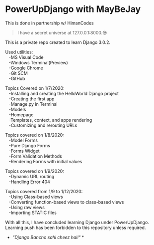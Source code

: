 # PowerUpDjango with MayBeJay 
This is done in partnership w/ HimanCodes

>I have a secret universe at 127.0.0.1:8000.:sunglasses:

This is a private repo created to learn Django 3.0.2.

Used utilities:\
&nbsp;&nbsp;&nbsp;-MS Visual Code\
&nbsp;&nbsp;&nbsp;-Windows Terminal(Preview)\
&nbsp;&nbsp;&nbsp;-Google Chrome\
&nbsp;&nbsp;&nbsp;-Git SCM\
&nbsp;&nbsp;&nbsp;-GitHub

Topics Covered on 1/7/2020:\
&nbsp;&nbsp;&nbsp;-Installing and creating the HelloWorld Django project\
&nbsp;&nbsp;&nbsp;-Creating the first app\
&nbsp;&nbsp;&nbsp;-Manage.py in Terminal\
&nbsp;&nbsp;&nbsp;-Models\
&nbsp;&nbsp;&nbsp;-Homepage\
&nbsp;&nbsp;&nbsp;-Templates, context, and apps rendering\
&nbsp;&nbsp;&nbsp;-Customizing and rerouting URLs


Topics covered on 1/8/2020:\
&nbsp;&nbsp;&nbsp;-Model Forms\
&nbsp;&nbsp;&nbsp;-Pure Django Forms\
&nbsp;&nbsp;&nbsp;-Forms Widget\
&nbsp;&nbsp;&nbsp;-Form Validation Methods\
&nbsp;&nbsp;&nbsp;-Rendering Forms with initial values

Topics covered on 1/9/2020:\
&nbsp;&nbsp;&nbsp;-Dynamic URL routing\
&nbsp;&nbsp;&nbsp;-Handling Error 404

Topics covered from 1/9 to 1/12/2020:\
&nbsp;&nbsp;&nbsp;-Using Class-based views\
&nbsp;&nbsp;&nbsp;-Converting function-based views to class-based views\
&nbsp;&nbsp;&nbsp;-Using raw views\
&nbsp;&nbsp;&nbsp;-Importing STATIC files

With all this, I have concluded learning Django under PowerUpDjango. Learning push has been forbidden to this repository unless required.

* *"Django Bancho sahi cheez hai!"* *
